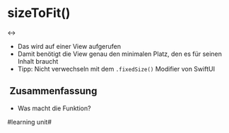 # sizeToFit()
↔️

- Das wird auf einer View aufgerufen
- Damit benötigt die View genau den minimalen Platz, den es für seinen Inhalt braucht
- Tipp: Nicht verwechseln mit dem `.fixedSize()` Modifier von SwiftUI

##  Zusammenfassung
- Was macht die Funktion?

#learning unit#